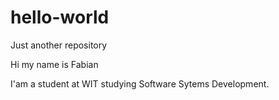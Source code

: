 # hello-world
Just another repository

Hi my name is Fabian

I'am a student at WIT studying Software Sytems Development.

